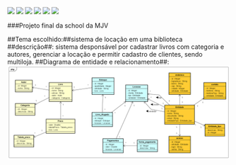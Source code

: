 ![](https://img.shields.io/github/stars/pedrogomes30/biblioteca) ![](https://img.shields.io/github/forks/pedrogomes30/biblioteca) ![](https://img.shields.io/github/tag/pedrogomes30/biblioteca) ![](https://img.shields.io/github/release/pedrogomes30/biblioteca) ![](https://img.shields.io/github/issues/pedrogomes30/biblioteca) ![](https://img.shields.io/bower/v/editor.md.svg)

###Projeto final da school da MJV

##Tema escolhido:##sistema de locação em uma biblioteca
##descrição##: sistema desponsável por cadastrar livros com categoria e autores, gerenciar a locação e permitir cadastro de clientes, sendo multiloja.
##Diagrama de entidade e relacionamento##:
![](https://github.com/pedrogomes30/biblioteca/blob/master/Docs/img/Biblioteca.png)

